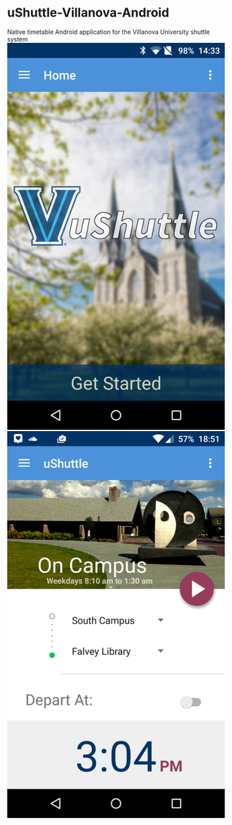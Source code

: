 # uShuttle-Villanova-Android
Native timetable Android application for the Villanova University shuttle system
![Alt text](https://github.com/RussellHowell/uShuttle-Villanova-Android/blob/master/MyApplication/Screenshot2.png "Welcome Screen")
![Alt text](https://github.com/RussellHowell/uShuttle-Villanova-Android/blob/master/MyApplication/Screenshot1.png)
